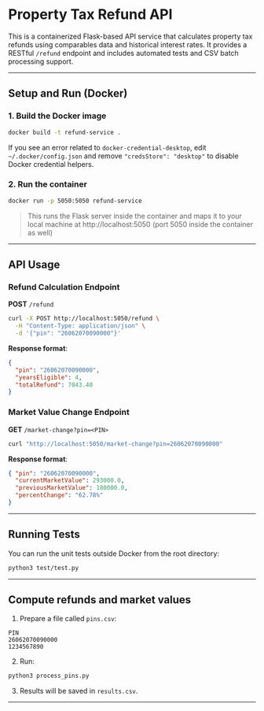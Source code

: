 # Property Tax Refund API

This is a containerized Flask-based API service that calculates property tax refunds using comparables data and historical interest rates. It provides a RESTful `/refund` endpoint and includes automated tests and CSV batch processing support.

---

## Setup and Run (Docker)

### 1. Build the Docker image

```bash
docker build -t refund-service .
```
If you see an error related to `docker-credential-desktop`, edit `~/.docker/config.json` and remove `"credsStore": "desktop"` to disable Docker credential helpers.


### 2. Run the container

```bash
docker run -p 5050:5050 refund-service
```

> This runs the Flask server inside the container and maps it to your local machine at http://localhost:5050 (port 5050 inside the container as well)

---

## API Usage

### Refund Calculation Endpoint

**POST** `/refund`

```bash
curl -X POST http://localhost:5050/refund \
  -H "Content-Type: application/json" \
  -d '{"pin": "26062070090000"}'
```

**Response format**:
```json
{
  "pin": "26062070090000",
  "yearsEligible": 4,
  "totalRefund": 7043.40
}
```

### Market Value Change Endpoint

**GET** `/market-change?pin=<PIN>`

```bash
curl "http://localhost:5050/market-change?pin=26062070090000"
```

**Response format**:
```json
{ "pin": "26062070090000",
  "currentMarketValue": 293000.0,
  "previousMarketValue": 180000.0,
  "percentChange": "62.78%"
}
```

---

## Running Tests

You can run the unit tests outside Docker from the root directory:

```bash
python3 test/test.py
```
---

## Compute refunds and market values

1. Prepare a file called `pins.csv`:
```csv
PIN
26062070090000
1234567890
```

2. Run:

```bash
python3 process_pins.py
```

3. Results will be saved in `results.csv`.

---
